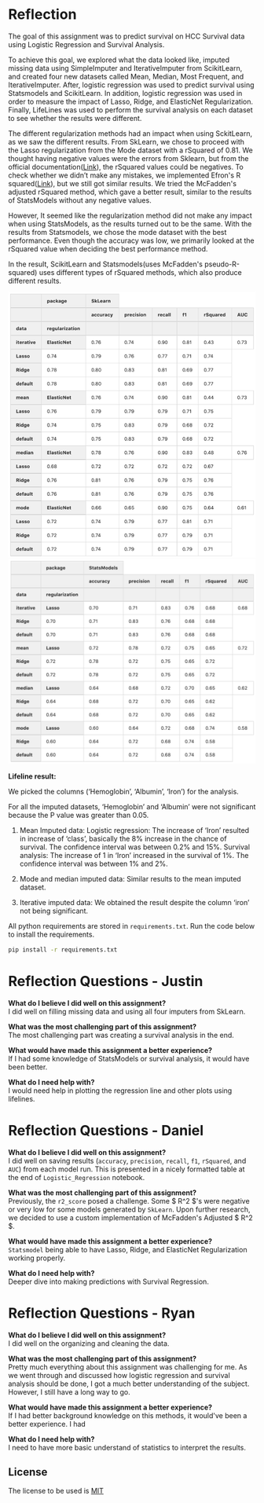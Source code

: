 # Reflection
The goal of this assignment was to predict survival on HCC Survival data using Logistic Regression and Survival Analysis.

To achieve this goal, we explored what the data looked like, imputed missing data using SimpleImputer and IterativeImputer from ScikitLearn, and created four new datasets called Mean, Median, Most Frequent, and IterativeImputer. After, logistic regression was used to predict survival using Statsmodels and ScikitLearn. In addition, logistic regression was used in order to measure the impact of Lasso, Ridge, and ElasticNet Regularization. Finally, LifeLines was used to perform the survival analysis on each dataset to see whether the results were different.

The different regularization methods had an impact when using SckitLearn, as we saw the different results. From SkLearn, we chose to proceed with the Lasso regularization from the Mode dataset with a rSquared of 0.81. We thought having negative values were the errors from Sklearn, but from the official documentation([Link](https://scikit-learn.org/stable/modules/generated/sklearn.metrics.r2_score.html)), the rSquared values could be negatives. To check whether we didn’t make any mistakes, we implemented Efron's R squared([Link](https://thestatsgeek.com/2014/02/08/r-squared-in-logistic-regression/)), but we still got similar results. We tried the McFadden's adjusted rSquared method, which gave a better result, similar to the results of StatsModels without any negative values.

However, It seemed like the regularization method did not make any impact when using StatsModels, as the results turned out to be the same. With the results from Statsmodels, we chose the mode dataset with the best performance. Even though the accuracy was low, we primarily looked at the rSquared value when deciding the best performance method.

In the result, ScikitLearn and Statsmodels(uses McFadden's pseudo-R-squared) uses different types of rSquared methods, which also produce different results.

![Result of sklearn](images/sklearn.png)
![Result of statsmodel](images/statsmodel.png)

__Lifeline result:__

We picked the columns (‘Hemoglobin’, ‘Albumin’, ‘Iron’) for the analysis.

For all the imputed datasets, ‘Hemoglobin’ and ‘Albumin’ were not significant because the P value was greater than 0.05.

1. Mean Imputed data:
Logistic regression: The increase of ‘Iron’ resulted in increase of ‘class’, basically the 8% increase in the chance of survival. The confidence interval was between 0.2% and 15%. Survival analysis: The increase of 1 in ‘Iron’ increased in the survival of 1%. The confidence interval was between 1% and 2%.

2. Mode and median imputed data:
Similar results to the mean imputed dataset.

3. Iterative imputed data:
We obtained the result despite the column ‘iron’ not being significant.

All python requirements are stored in `requirements.txt`. Run the code below to install the requirements.

```bash
pip install -r requirements.txt
```

# Reflection Questions - Justin
**What do I believe I did well on this assignment?**  
I did well on filling missing data and using all four imputers from SkLearn.

**What was the most challenging part of this assignment?**  
The most challenging part was creating a survival analysis in the end.

**What would have made this assignment a better experience?**  
If I had some knowledge of StatsModels or survival analysis, it would have been better.

**What do I need help with?**  
I would need help in plotting the regression line and other plots using lifelines.


# Reflection Questions - Daniel
**What do I believe I did well on this assignment?**  
I did well on saving results (`accuracy`, `precision`, `recall`, `f1`, `rSquared`, and `AUC`) from each model run. This is presented in a nicely formatted table at the end of `Logistic_Regression` notebook.  

**What was the most challenging part of this assignment?**  
Previously, the `r2_score` posed a challenge. Some $ R^2 $'s were negative or very low for some models generated by `SkLearn`. Upon further research, we decided to use a custom implementation of McFadden's Adjusted $ R^2 $.

**What would have made this assignment a better experience?**  
`Statsmodel` being able to have Lasso, Ridge, and ElasticNet Regularization working properly.

**What do I need help with?**   
Deeper dive into making predictions with Survival Regression.


# Reflection Questions - Ryan
**What do I believe I did well on this assignment?**  
I did well on the organizing and cleaning the data.

**What was the most challenging part of this assignment?**  
Pretty much everything about this assignment was challenging for me. As we went through and discussed how logistic regression and survival analysis should be done, I got a much better understanding of the subject. However, I still have a long way to go.

**What would have made this assignment a better experience?**  
If I had better background knowledge on this methods, it would've been a better experience. I had 

**What do I need help with?**  
I need to have more basic understand of statistics to interpret the results.

## License

The license to be used is [MIT](https://choosealicense.com/licenses/mit/)